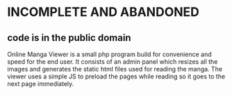 # **INCOMPLETE AND ABANDONED** #

## **code is in the public domain** ##

Online Manga Viewer is a small php program build for convenience and speed for the end user. It consists of an admin panel which resizes all the images and generates the static html files used for reading the manga. The viewer uses a simple JS to preload the pages while reading so it goes to the next page immediately.